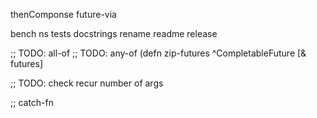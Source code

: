 
thenComponse
future-via

bench ns
tests
docstrings
rename
readme
release

;; TODO: all-of
;; TODO: any-of
(defn zip-futures ^CompletableFuture [& futures]

;; TODO: check recur number of args

;; catch-fn
